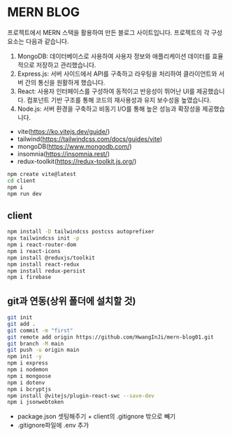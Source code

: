 # MERN BLOG

프로젝트에서 MERN 스택을 활용하여 만든 블로그 사이트입니다. 프로젝트의 각 구성 요소는 다음과 같습니다.<br/>

1. MongoDB: 데이터베이스로 사용하여 사용자 정보와 애플리케이션 데이터를 효율적으로 저장하고 관리했습니다.<br/>
2. Express.js: 서버 사이드에서 API를 구축하고 라우팅을 처리하여 클라이언트와 서버 간의 통신을 원활하게 했습니다.<br/>
3. React: 사용자 인터페이스를 구성하여 동적이고 반응성이 뛰어난 UI를 제공했습니다. 컴포넌트 기반 구조를 통해 코드의 재사용성과 유지 보수성을 높였습니다.<br/>
4. Node.js: 서버 환경을 구축하고 비동기 I/O를 통해 높은 성능과 확장성을 제공했습니다.<br/>

- vite(https://ko.vitejs.dev/guide/)
- tailwind(https://tailwindcss.com/docs/guides/vite)
- mongoDB(https://www.mongodb.com/)
- insomnia(https://insomnia.rest/)
- redux-toolkit(https://redux-toolkit.js.org/)

```bash
npm create vite@latest
cd client
npm i
npm run dev
```

## client

```bash
npm install -D tailwindcss postcss autoprefixer
npx tailwindcss init -p
npm i react-router-dom
npm i react-icons
npm install @reduxjs/toolkit
npm install react-redux
npm install redux-persist
npm i firebase
```

## git과 연동(상위 폴더에 설치할 것)

```bash
git init
git add .
git commit -m "first"
git remote add origin https://github.com/HwangInJi/mern-blog01.git
git branch -M main
git push -u origin main
npm init -y
npm i express
npm i nodemon
npm i mongoose
npm i dotenv
npm i bcryptjs
npm install @vitejs/plugin-react-swc --save-dev
npm i jsonwebtoken
```

- package.json 셋팅해주기 + client의 .gitignore 밖으로 빼기
- .gitignore파일에 .env 추가

